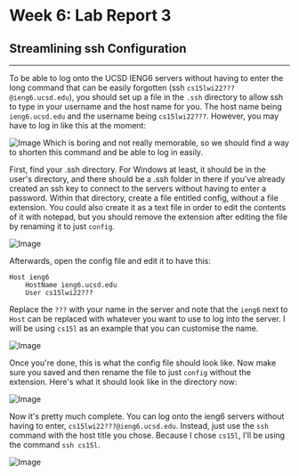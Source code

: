 # Week 6: Lab Report 3

## Streamlining ssh Configuration
***
To be able to log onto the UCSD IENG6 servers without having to enter the long 
command that can be easily forgotten (ssh ```cs15lwi22???@ieng6.ucsd.edu```), 
you should set up a file in the ```.ssh``` directory to allow ssh to type in 
your username and the host name for you. The host name being 
```ieng6.ucsd.edu``` and the username being ```cs15lwi22???```. However, you 
may have to log in like this at the moment:

![Image](Screenshots/lab_report_3/loginwithoutshort.png)
Which is boring and not really memorable, so we should find a way to shorten 
this command and be able to log in easily.

First, find your .ssh directory. For Windows at least, it should be in the 
user's directory, and there should be a .ssh folder in there if you've already 
created an ssh key to connect to the servers without having to enter a password. 
Within that directory, create a file entitled config, without a file extension. 
You could also create it as a text file in order to edit the contents of it with 
notepad, but you should remove the extension after editing the file by renaming 
it to just ```config```.

![Image](Screenshots/lab_report_3/directorywithconfignewlycreated.png)

Afterwards, open the config file and edit it to have this:
```
Host ieng6
    HostName ieng6.ucsd.edu
    User cs15lwi22???
```
Replace the ```???``` with your name in the server and note that the 
```ieng6``` next to ```Host``` can be replaced with whatever you want to use to
log into the server. I will be using ```cs15l``` as an example that you can 
customise the name.

![Image](Screenshots/lab_report_3/finishedconfig.png)

Once you're done, this is what the config file should look like. Now make sure 
you saved and then rename the file to just ```config``` without the extension. 
Here's what it should look like in the directory now:

![Image](Screenshots/lab_report_3/finishedconfigdirectory.png)

Now it's pretty much complete. You can log onto the ieng6 servers without having
to enter, ```cs15lwi22???@ieng6.ucsd.edu```. Instead, just use the ```ssh``` 
command with the host title you chose. Because I chose ```cs15l```, I'll be 
using the command ```ssh cs15l```.

![Image](Screenshots/lab_report_3/finishedsshcommand.png)

